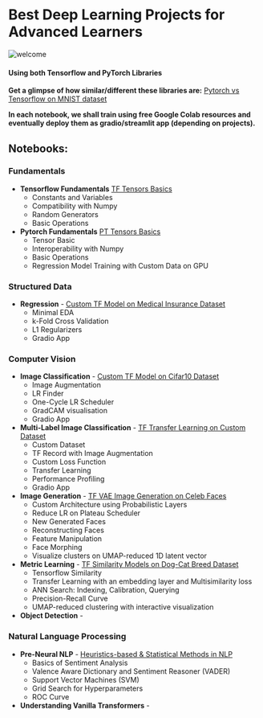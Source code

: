 # Best Deep Learning Projects for Advanced Learners 

![welcome](https://media0.giphy.com/media/xUPGGDNsLvqsBOhuU0/giphy.gif?cid=ecf05e47mxzkfopuw507aun32t74ggidrxflwrvb779i1874&rid=giphy.gif)

#### Using both Tensorflow and PyTorch Libraries

**Get a glimpse of how similar/different these libraries are:**
[Pytorch vs Tensorflow on MNIST dataset](https://nbviewer.org/github/ZohebAbai/Deep-Learning-Projects/blob/master/Pytorch_vs_Tensorflow.ipynb)

**In each notebook, we shall train using free Google Colab resources and eventually deploy them as gradio/streamlit app (depending on projects).**

## Notebooks:

### Fundamentals
* **Tensorflow Fundamentals** [TF Tensors Basics](https://nbviewer.org/github/ZohebAbai/Deep-Learning-Projects/blob/master/00_Tensorflow_Fundamentals.ipynb)
	- Constants and Variables
	- Compatibility with Numpy
	- Random Generators
	- Basic Operations
* **Pytorch Fundamentals** [PT Tensors Basics](https://nbviewer.org/github/ZohebAbai/Deep-Learning-Projects/blob/master/00_Pytorch_Fundamentals.ipynb)
	- Tensor Basic
	- Interoperability with Numpy
	- Basic Operations
	- Regression Model Training with Custom Data on GPU

### Structured Data	
* **Regression** - [Custom TF Model on Medical Insurance Dataset](https://nbviewer.org/github/ZohebAbai/Deep-Learning-Projects/blob/master/01_TF_Regression.ipynb)
	- Minimal EDA
	- k-Fold Cross Validation
	- L1 Regularizers
	- Gradio App

### Computer Vision
* **Image Classification** - [Custom TF Model on Cifar10 Dataset](https://nbviewer.org/github/ZohebAbai/Deep-Learning-Projects/blob/master/02_TF_Image_Classification.ipynb)
	- Image Augmentation
	- LR Finder
	- One-Cycle LR Scheduler
	- GradCAM visualisation
	- Gradio App
* **Multi-Label Image Classification** - [TF Transfer Learning on Custom Dataset](https://nbviewer.org/github/ZohebAbai/Deep-Learning-Projects/blob/master/03_TF_Multilabel_Image_Classification.ipynb)
	- Custom Dataset 
	- TF Record with Image Augmentation
	- Custom Loss Function
	- Transfer Learning
	- Performance Profiling
	- Gradio App
* **Image Generation** - [TF VAE Image Generation on Celeb Faces](https://nbviewer.org/github/ZohebAbai/Deep-Learning-Projects/blob/master/04_TF_Image_Generation.ipynb)
	- Custom Architecture using Probabilistic Layers
	- Reduce LR on Plateau Scheduler
	- New Generated Faces
	- Reconstructing Faces
	- Feature Manipulation
	- Face Morphing
	- Visualize clusters on UMAP-reduced 1D latent vector
* **Metric Learning** - [TF Similarity Models on Dog-Cat Breed Dataset](https://nbviewer.org/github/ZohebAbai/Deep-Learning-Projects/blob/master/05_TF_Metric_Learning.ipynb)
	- Tensorflow Similarity
	- Transfer Learning with an embedding layer and Multisimilarity loss
	- ANN Search: Indexing, Calibration, Querying 
	- Precision-Recall Curve
	- UMAP-reduced clustering with interactive visualization
* **Object Detection** - 

### Natural Language Processing
* **Pre-Neural NLP** - [Heuristics-based & Statistical Methods in NLP](https://nbviewer.org/github/ZohebAbai/Deep-Learning-Projects/blob/master/00_Pre_Neural_NLP.ipynb)
	- Basics of Sentiment Analysis
	- Valence Aware Dictionary and Sentiment Reasoner (VADER)
	- Support Vector Machines (SVM)
	- Grid Search for Hyperparameters
	- ROC Curve
* **Understanding Vanilla Transformers** - []()
